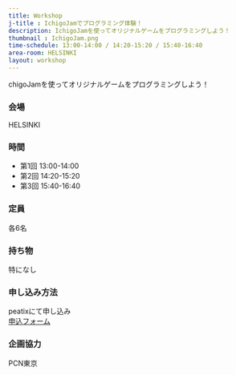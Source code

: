 ```yaml
---
title: Workshop
j-title : IchigoJamでプログラミング体験！
description: IchigoJamを使ってオリジナルゲームをプログラミングしよう！
thumbnail : IchigoJam.png
time-schedule: 13:00-14:00 / 14:20-15:20 / 15:40-16:40
area-room: HELSINKI
layout: workshop
---
```

chigoJamを使ってオリジナルゲームをプログラミングしよう！

### 会場
HELSINKI

### 時間
- 第1回 13:00-14:00
- 第2回 14:20-15:20
- 第3回 15:40-16:40

### 定員
各6名

### 持ち物
特になし

### 申し込み方法
peatixにて申し込み<br>
<a href="http://ptix.at/j5iLsU" role="button">申込フォーム</a>

### 企画協力
PCN東京
